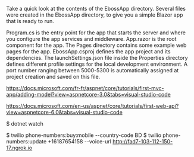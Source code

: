 Take a quick look at the contents of the EbossApp directory. Several files were created in the EbossApp directory, to give you a simple Blazor app that is ready to run.

Program.cs is the entry point for the app that starts the server and where you configure the app services and middleware.
App.razor is the root component for the app.
The Pages directory contains some example web pages for the app.
EbossApp.csproj defines the app project and its dependencies.
The launchSettings.json file inside the Properties directory defines different profile settings for the local development environment. A port number ranging between 5000-5300 is automatically assigned at project creation and saved on this file.

https://docs.microsoft.com/fr-fr/aspnet/core/tutorials/first-mvc-app/adding-model?view=aspnetcore-3.0&tabs=visual-studio-code

https://docs.microsoft.com/en-us/aspnet/core/tutorials/first-web-api?view=aspnetcore-6.0&tabs=visual-studio-code

$ dotnet watch


$ twilio phone-numbers:buy:mobile --country-code BD
$ twilio phone-numbers:update +16187654158 --voice-url http://fad7-103-112-150-17.ngrok.io